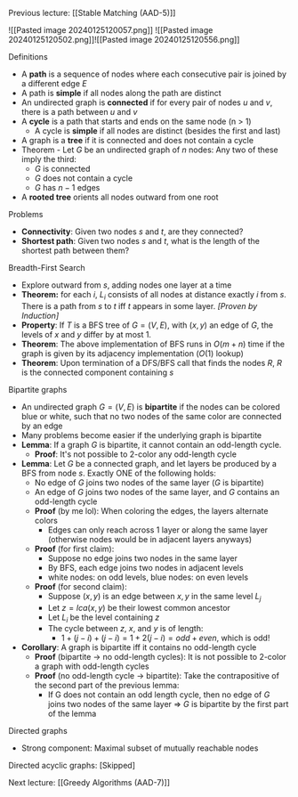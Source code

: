 Previous lecture: [[Stable Matching (AAD-5)]]


![[Pasted image 20240125120057.png]]
![[Pasted image 20240125120502.png]]![[Pasted image 20240125120556.png]]

Definitions
- A **path** is a sequence of nodes where each consecutive pair is joined by a different edge $E$
- A path is **simple** if all nodes along the path are distinct
- An undirected graph is **connected** if for every pair of nodes $u$ and $v$, there is a path between $u$ and $v$
- A **cycle** is a path that starts and ends on the same node (n > 1)
	- A cycle is **simple** if all nodes are distinct (besides the first and last)
- A graph is a **tree** if it is connected and does not contain a cycle
- Theorem - Let $G$ be an undirected graph of $n$ nodes: Any two of these imply the third:
	- $G$ is connected
	- $G$ does not contain a cycle
	- $G$ has $n-1$ edges
- A **rooted tree** orients all nodes outward from one root

Problems
- **Connectivity**: Given two nodes $s$ and $t$, are they connected?
- **Shortest path**: Given two nodes $s$ and $t$, what is the length of the shortest path between them?

Breadth-First Search
- Explore outward from $s$, adding nodes one layer at a time
- **Theorem:** for each $i$, $L_i$ consists of all nodes at distance exactly $i$ from $s$. There is a path from $s$ to $t$ iff $t$ appears in some layer. *\[Proven by Induction]*
- **Property**: If $T$ is a BFS tree of $G = (V, E)$, with $(x, y)$ an edge of $G$, the levels of $x$ and $y$ differ by at most 1.
- **Theorem**: The above implementation of BFS runs in $O(m + n)$ time if the graph is given by its adjacency implementation ($O(1)$ lookup)
- **Theorem**: Upon termination of a DFS/BFS call that finds the nodes $R$, $R$ is the connected component containing $s$

Bipartite graphs
- An undirected graph $G = (V, E)$ is **bipartite** if the nodes can be colored blue or white, such that no two nodes of the same color are connected by an edge
- Many problems become easier if the underlying graph is bipartite
- **Lemma**: If a graph $G$ is bipartite, it cannot contain an odd-length cycle.
	- **Proof**: It's not possible to 2-color any odd-length cycle
- **Lemma**: Let $G$ be a connected graph, and let layers be produced by a BFS from node $s$. Exactly ONE of the following holds:
	- No edge of $G$ joins two nodes of the same layer ($G$ is bipartite)
	- An edge of $G$ joins two nodes of the same layer, and $G$ contains an odd-length cycle
	- **Proof** (by me lol): When coloring the edges, the layers alternate colors
		- Edges can only reach across 1 layer or along the same layer (otherwise nodes would be in adjacent layers anyways)
	- **Proof** (for first claim): 
		- Suppose no edge joins two nodes in the same layer
		- By BFS, each edge joins two nodes in adjacent levels
		- white nodes: on odd levels, blue nodes: on even levels
	- **Proof** (for second claim):
		- Suppose $(x, y)$ is an edge between $x, y$ in the same level $L_j$
		- Let $z = lca(x, y)$ be their lowest common ancestor
		- Let $L_i$ be the level containing $z$
		- The cycle between $z$, $x$, and $y$ is of length:
			- $1 + (j-i) + (j - i) = 1 + 2(j - i) = odd + even$, which is odd!
- **Corollary**: A graph is bipartite iff it contains no odd-length cycle
	- **Proof** (bipartite -> no odd-length cycles): It is not possible to 2-color a graph with odd-length cycles
	- **Proof** (no odd-length cycle ->  bipartite): Take the contrapositive of the second part of the previous lemma: 
		- If G does not contain an odd length cycle, then no edge of $G$ joins two nodes of the same layer $\Rightarrow$ $G$ is bipartite by the first part of the lemma

Directed graphs
- Strong component: Maximal subset of mutually reachable nodes

Directed acyclic graphs: \[Skipped]

Next lecture: [[Greedy Algorithms (AAD-7)]]